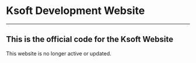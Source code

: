 # Ksoft Development Website
---

## This is the official code for the Ksoft Website

This website is no longer active or updated.
